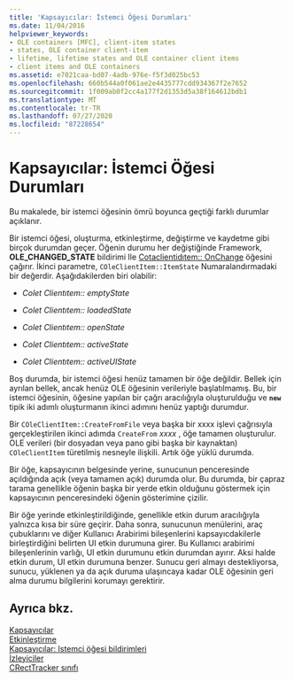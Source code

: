 ```yaml
---
title: 'Kapsayıcılar: İstemci Öğesi Durumları'
ms.date: 11/04/2016
helpviewer_keywords:
- OLE containers [MFC], client-item states
- states, OLE container client-item
- lifetime, lifetime states and OLE container client items
- client items and OLE containers
ms.assetid: e7021caa-bd07-4adb-976e-f5f3d025bc53
ms.openlocfilehash: 660b544a0f061ae2e4435777cdd934367f2e7652
ms.sourcegitcommit: 1f009ab0f2cc4a177f2d1353d5a38f164612bdb1
ms.translationtype: MT
ms.contentlocale: tr-TR
ms.lasthandoff: 07/27/2020
ms.locfileid: "87228654"
---
```

# <a name="containers-client-item-states"></a>Kapsayıcılar: İstemci Öğesi Durumları

Bu makalede, bir istemci öğesinin ömrü boyunca geçtiği farklı durumlar açıklanır.

Bir istemci öğesi, oluşturma, etkinleştirme, değiştirme ve kaydetme gibi birçok durumdan geçer. Öğenin durumu her değiştiğinde Framework, **OLE_CHANGED_STATE** bildirimi Ile [Cotaclientidıtem:: OnChange](reference/coleclientitem-class.md#onchange) öğesini çağırır. İkinci parametre, `COleClientItem::ItemState` Numaralandırmadaki bir değerdir. Aşağıdakilerden biri olabilir:

- *Colet Clientıtem:: emptyState*

- *Colet Clientıtem:: loadedState*

- *Colet Clientıtem:: openState*

- *Colet Clientıtem:: activeState*

- *Colet Clientıtem:: activeUIState*

Boş durumda, bir istemci öğesi henüz tamamen bir öğe değildir. Bellek için ayrılan bellek, ancak henüz OLE öğesinin verileriyle başlatılmamış. Bu, bir istemci öğesinin, öğesine yapılan bir çağrı aracılığıyla oluşturulduğu ve **`new`** tipik iki adımlı oluşturmanın ikinci adımını henüz yaptığı durumdur.

Bir `COleClientItem::CreateFromFile` veya başka bir xxxx işlevi çağrısıyla gerçekleştirilen ikinci adımda `CreateFrom` *xxxx* , öğe tamamen oluşturulur. OLE verileri (bir dosyadan veya pano gibi başka bir kaynaktan) `COleClientItem` türetilmiş nesneyle ilişkili. Artık öğe yüklü durumda.

Bir öğe, kapsayıcının belgesinde yerine, sunucunun penceresinde açıldığında açık (veya tamamen açık) durumda olur. Bu durumda, bir çapraz tarama genellikle öğenin başka bir yerde etkin olduğunu göstermek için kapsayıcının penceresindeki öğenin gösterimine çizilir.

Bir öğe yerinde etkinleştirildiğinde, genellikle etkin durum aracılığıyla yalnızca kısa bir süre geçirir. Daha sonra, sunucunun menülerini, araç çubuklarını ve diğer Kullanıcı Arabirimi bileşenlerini kapsayıcdakilerle birleştirdiğini belirten UI etkin durumuna girer. Bu Kullanıcı arabirimi bileşenlerinin varlığı, UI etkin durumunu etkin durumdan ayırır. Aksi halde etkin durum, UI etkin durumuna benzer. Sunucu geri almayı destekliyorsa, sunucu, yüklenen ya da açık duruma ulaşıncaya kadar OLE öğesinin geri alma durumu bilgilerini korumayı gerektirir.

## <a name="see-also"></a>Ayrıca bkz.

[Kapsayıcılar](containers.md)<br/>
[Etkinleştirme](activation-cpp.md)<br/>
[Kapsayıcılar: Istemci öğesi bildirimleri](containers-client-item-notifications.md)<br/>
[İzleyiciler](trackers.md)<br/>
[CRectTracker sınıfı](reference/crecttracker-class.md)
